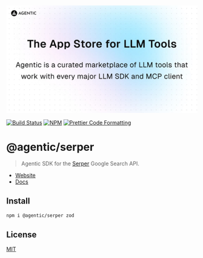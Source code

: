 <p align="center">
  <a href="https://agentic.so">
    <img alt="Agentic" src="/apps/web/public/agentic-social-image-light.jpg" width="640">
  </a>
</p>

<p>
  <a href="https://github.com/transitive-bullshit/agentic/actions/workflows/main.yml"><img alt="Build Status" src="https://github.com/transitive-bullshit/agentic/actions/workflows/main.yml/badge.svg" /></a>
  <a href="https://www.npmjs.com/package/@agentic/serper"><img alt="NPM" src="https://img.shields.io/npm/v/@agentic/serper.svg" /></a>
  <a href="https://prettier.io"><img alt="Prettier Code Formatting" src="https://img.shields.io/badge/code_style-prettier-brightgreen.svg" /></a>
</p>

# @agentic/serper <!-- omit from toc -->

> Agentic SDK for the [Serper](https://serper.dev) Google Search API.

- [Website](https://agentic.so)
- [Docs](https://docs.agentic.so)

## Install

```bash
npm i @agentic/serper zod
```

## License

[MIT](https://choosealicense.com/licenses/mit/)
